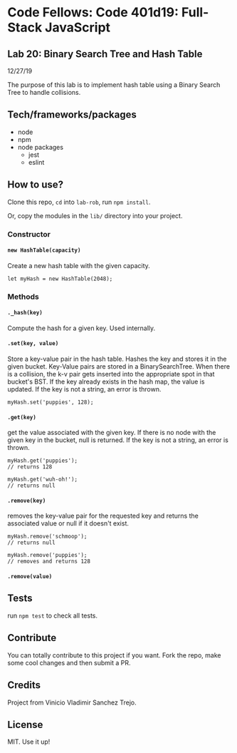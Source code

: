 # Code Fellows: Code 401d19: Full-Stack JavaScript

## Lab 20: Binary Search Tree and Hash Table

12/27/19

The purpose of this lab is to implement hash table using a Binary Search Tree to handle collisions.

## Tech/frameworks/packages

- node 
- npm
- node packages
  - jest
  - eslint 

## How to use?
Clone this repo, `cd` into `lab-rob`, run `npm install`. 

Or, copy the modules in the `lib/` directory into your project.

### Constructor

#### `new HashTable(capacity)`

Create a new hash table with the given capacity.

```
let myHash = new HashTable(2048);
```

### Methods

#### `._hash(key)`

Compute the hash for a given key. Used internally.

#### `.set(key, value)`

Store a key-value pair in the hash table. Hashes the key and stores it in the given bucket. Key-Value pairs are stored in a BinarySearchTree. When there is a collision, the k-v pair gets inserted into the appropriate spot in that bucket's BST. If the key already exists in the hash map, the value is updated. If the key is not a string, an error is thrown.

```
myHash.set('puppies', 128);
```

#### `.get(key)`

get the value associated with the given key. If there is no node with the given key in the bucket, null is returned. If the key is not a string, an error is thrown.

```
myHash.get('puppies');
// returns 128

myHash.get('wuh-oh!');
// returns null
```

#### `.remove(key)`

removes the key-value pair for the requested key and returns the associated value or null if it doesn't exist.

```
myHash.remove('schmoop');
// returns null

myHash.remove('puppies');
// removes and returns 128
```

#### `.remove(value)`

## Tests

run `npm test` to check all tests.

## Contribute

You can totally contribute to this project if you want. Fork the repo, make some cool changes and then submit a PR.

## Credits

Project from Vinicio Vladimir Sanchez Trejo.

## License

MIT. Use it up!